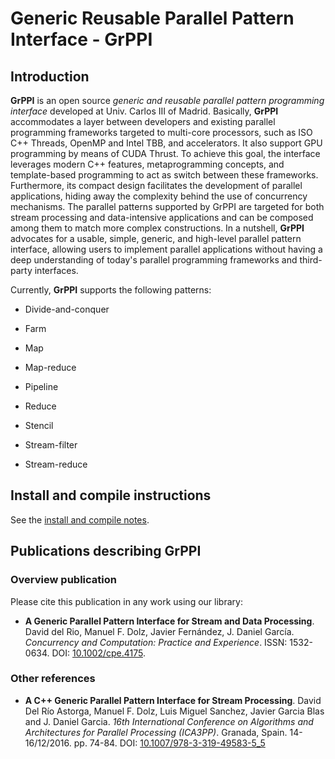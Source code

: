 # Generic Reusable Parallel Pattern Interface - GrPPI

## Introduction ##

**GrPPI** is an open source *generic and reusable parallel pattern programming interface* developed at Univ. Carlos III of Madrid. Basically, **GrPPI** accommodates a layer between developers and existing parallel programming frameworks targeted to multi-core processors, such as ISO C++ Threads, OpenMP and Intel TBB, and accelerators. It also support GPU programming by means of CUDA Thrust. To achieve this goal, the interface leverages modern C++ features, metaprogramming concepts, and template-based programming to act as switch between these frameworks. Furthermore, its compact design facilitates the development of parallel applications, hiding away the complexity behind the use of concurrency mechanisms. The parallel patterns supported by GrPPI are targeted for both stream processing and data-intensive applications and can be composed among them to match more complex constructions. In a nutshell, **GrPPI** advocates for a usable, simple, generic, and high-level parallel pattern interface, allowing users to implement parallel applications without having a deep understanding of today's parallel programming frameworks and third-party interfaces.

Currently, **GrPPI** supports the following patterns:

  * Divide-and-conquer

  * Farm

  * Map

  * Map-reduce

  * Pipeline

  * Reduce

  * Stencil

  * Stream-filter

  * Stream-reduce

## Install and compile instructions

See the [install and compile notes](INSTALL.md).

## Publications describing GrPPI

### Overview publication

Please cite this publication in any work using our library:

* **A Generic Parallel Pattern Interface for Stream and Data Processing**. David del Rio, Manuel F. Dolz, Javier Fernández, J. Daniel García. *Concurrency and Computation: Practice and Experience*. ISSN: 1532-0634. DOI: [10.1002/cpe.4175](http://dx.doi.org/10.1002/cpe.4175).


### Other references

* **A C++ Generic Parallel Pattern Interface for Stream Processing**. David Del Río Astorga, Manuel F. Dolz, Luis Miguel Sanchez, Javier Garcia Blas and J. Daniel Garcia. *16th International Conference on Algorithms and Architectures for Parallel Processing (ICA3PP)*. Granada, Spain. 14-16/12/2016. pp. 74-84. DOI: [10.1007/978-3-319-49583-5_5](http://dx.doi.org/10.1007/978-3-319-49583-5_5)

